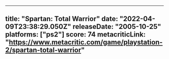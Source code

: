 
---
title: "Spartan: Total Warrior"
date: "2022-04-09T23:38:29.050Z"
releaseDate: "2005-10-25"
platforms: ["ps2"]
score: 74
metacriticLink: "https://www.metacritic.com/game/playstation-2/spartan-total-warrior"
---
